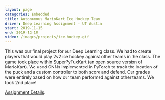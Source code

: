 ```yaml
---
layout: page
categories: Embedded
title: Autonomous MarioKart Ice Hockey Team
driver: Deep Learning Assignment - UT Austin
start: 2019-11-15
end: 2019-12-18
video: /images/projects/ice-hockey.gif
---
```

This was our final project for our Deep Learning class. We had to create players that would play 2v2 ice hockey against other teams in the class. The game took place within SuperPyTuxKart (an open source version of MarioKart). We used CNNs implemented in PyTorch to track the location of the puck and a custom controller to both score and defend. Our grades were entirely based on how our team performed against other teams. We took 2nd place!

[Assignment Details](http://www.philkr.net/dl_class/homework/final/).
